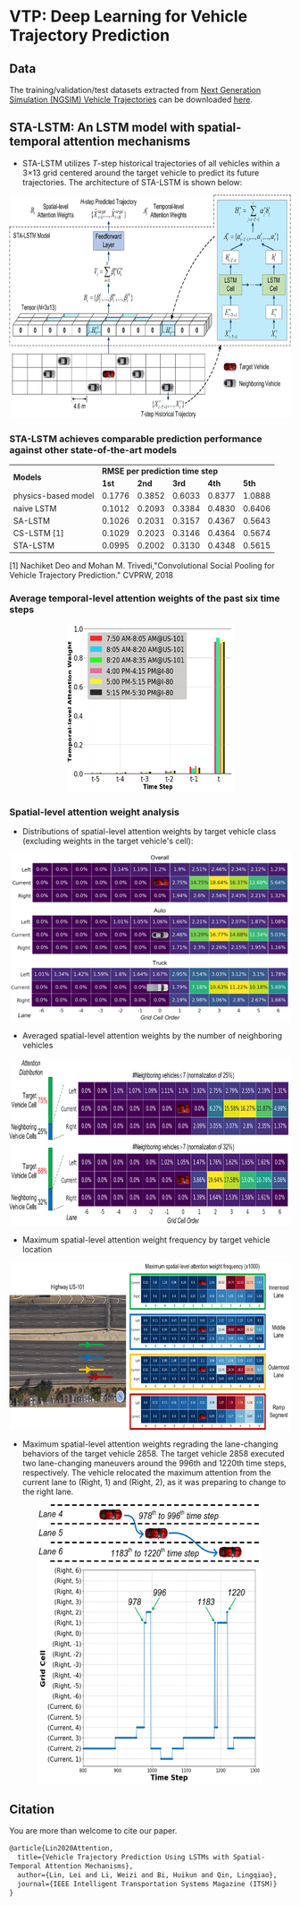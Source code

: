 # VTP: Deep Learning for Vehicle Trajectory Prediction

## Data
The training/validation/test datasets extracted from [Next Generation Simulation (NGSIM) Vehicle Trajectories](https://www.opendatanetwork.com/dataset/data.transportation.gov/8ect-6jqj) can be downloaded [here](https://drive.google.com/open?id=1dFMpX8HeCradMaCh4h0bD60h8k3M65Fw).

## STA-LSTM: An LSTM model with spatial-temporal attention mechanisms
- STA-LSTM utilizes *T*-step historical trajectories of all vehicles within a 3×13 grid centered around the target vehicle to predict its future trajectories. The architecture of STA-LSTM is shown below:

<p align="center">
  <img src="STA_LSTM/images/sta-lstm.png" width="750" height="400" />
</p>

### STA-LSTM achieves comparable prediction performance against other state-of-the-art models

<table>
<tr>
<td rowspan=2><b>Models</b> <td colspan=5><b>RMSE per prediction time step</b>
<tr>
<td colspan=1><b>1st</b> <td colspan=1><b>2nd</b> <td colspan=1><b>3rd</b> <td colspan=1><b>4th</b> <td colspan=1><b>5th</b>
<tr>
<td colspan=1>physics-based model <td colspan=1>0.1776 <td colspan=1>0.3852 <td colspan=1>0.6033 <td colspan=1>0.8377 <td colspan=1>1.0888
<tr>
<td colspan=1>naive LSTM <td colspan=1>0.1012 <td colspan=1>0.2093 <td colspan=1>0.3384 <td colspan=1>0.4830 <td colspan=1>0.6406
<tr>
<td colspan=1>SA-LSTM <td colspan=1>0.1026 <td colspan=1>0.2031 <td colspan=1>0.3157 <td colspan=1>0.4367 <td colspan=1>0.5643
<tr>
<td colspan=1>CS-LSTM [1] <td colspan=1>0.1029 <td colspan=1>0.2023 <td colspan=1>0.3146 <td colspan=1>0.4364 <td colspan=1>0.5674
<tr>
<td colspan=1>STA-LSTM <td colspan=1>0.0995 <td colspan=1>0.2002 <td colspan=1>0.3130 <td colspan=1>0.4348 <td colspan=1>0.5615

</table>

[1] Nachiket Deo and Mohan M. Trivedi,"Convolutional Social Pooling for Vehicle Trajectory Prediction." CVPRW, 2018

### Average temporal-level attention weights of the past six time steps

<p align="center">
  <img src="STA_LSTM/images/temporal-weights.png" width="300" height="300" />
</p>

### Spatial-level attention weight analysis

- Distributions of spatial-level attention weights by target vehicle class (excluding weights in the target vehicle's cell):

<p align="center">
  <img src="STA_LSTM/images/spatial-class.png" width="600" height="300" />
</p>

- Averaged spatial-level attention weights by the number of neighboring vehicles

<p align="center">
  <img src="STA_LSTM/images/density.png" width="700" height="300" />
</p>

- Maximum spatial-level attention weight frequency by target vehicle location

<p align="center">
  <img src="STA_LSTM/images/101-attention.png" width="700" height="300" />
</p>

- Maximum spatial-level attention weights regrading the lane-changing behaviors of the target vehicle 2858. The target vehicle 2858 executed two lane-changing maneuvers around the 996th and 1220th time steps, respectively. The vehicle relocated the maximum attention from the current lane to (Right, 1) and (Right, 2), as it was preparing to change to the right lane.

<p align="center">
  <img src="STA_LSTM/images/lane-changing.png" width="400" height="500" />
</p>


## Citation
You are more than welcome to cite our paper.
```
@article{Lin2020Attention,
  title={Vehicle Trajectory Prediction Using LSTMs with Spatial-Temporal Attention Mechanisms},
  author={Lin, Lei and Li, Weizi and Bi, Huikun and Qin, Lingqiao},
  journal={IEEE Intelligent Transportation Systems Magazine (ITSM)}
}

```
